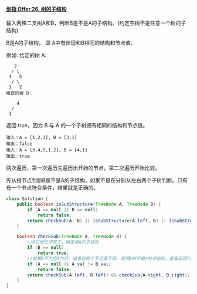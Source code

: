 

#### [剑指 Offer 26. 树的子结构](https://leetcode-cn.com/problems/shu-de-zi-jie-gou-lcof/)

输入两棵二叉树A和B，判断B是不是A的子结构。(约定空树不是任意一个树的子结构)

B是A的子结构， 即 A中有出现和B相同的结构和节点值。

例如:
给定的树 A:

       3
      / \
     4   5
      / \
     1   2
    给定的树 B：

```
    4 
  /
 1
```

返回 true，因为 B 与 A 的一个子树拥有相同的结构和节点值。

```
输入：A = [1,2,3], B = [3,1]
输出：false
输入：A = [3,4,5,1,2], B = [4,1]
输出：true
```

两次遍历，第一次遍历先遍历出开始的节点，第二次遍历开始比较。

先从根节点判断B是不是A的子结构，如果不是在分别从左右两个子树判断。只有有一个节点符合条件，结果就是正确的。

```java
class Solution {
    public boolean isSubStructure(TreeNode A, TreeNode B) {
        if (A == null || B == null)
            return false;
        return checkSub(A, B) || isSubStructure(A.left, B) || isSubStructure(A.right, B);
    }

    boolean checkSub(TreeNode A, TreeNode B) {
        //B已经访问完了，确定是A的子结构
        if (B == null)
            return true;
        //如果B不为空A为空，或者这两个节点值不同，说明B树不是A的子结构，直接返回false
        if (A == null || A.val != B.val)
            return false;
        return checkSub(A.left, B.left) && checkSub(A.right, B.right);
    }
}
```